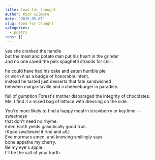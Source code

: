 ```yaml
---
title: food for thought
author: Rick Gilmore
date: '2015-05-07'
slug: food-for-thought
categories:
  - poetry
tags: []
---
```


yes she cranked the handle</br>
but the meat and potato man put his heart in the grinder</br>
and no one saved the pink spaghetti strands for chili.</br>

<p>
he could have had his cake and eaten humble pie</br> 
or worn it as a badge of honorable intent.</br>
instead he tasted just desserts that fate sandwiched</br> 
between margaritaville and a cheeseburger in paradise.
</p>

<p>
full of gumption Forest's mother disparaged the integrity of chocolates.</br>
Me, I find it a mixed bag of lettuce with dressing on the side.
</p>

<p>
You're more likely to find a happy meal in strawberry or key lime -- sweetness</br>
that don't need no rhyme.</br>
Eden Earth yields galactically good fruit.</br> 
(Kpax swallowed it rind and all.)</br>
Eve murmurs amen, and knowing smilingly says</br>
bone appetite my cherry.</br>
Be my eye's apple.</br>
I'll be the salt of your Earth.
</p>